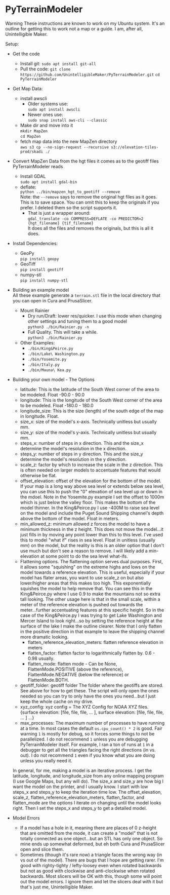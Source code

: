 # PyTerrainModeler

Warning
  These instructions are known to work on my Ubuntu system.  It's an outline for getting this to work
  not a map or a guide. I am, after all, Unintelligible Maker.

Setup:
* Get the code
  * Install git:
    `sudo apt install git-all`
  * Pull the code:
    `git clone https://github.com/UnintelligibleMaker/PyTerrainModeler.git`
    `cd PyTerrainModeler`
* Get Map Data:
  * install awscli
     - Older systems use:\
      `sudo apt install awscli`
    - Newer ones use:\
      `sudo snap install aws-cli --classic`
  - Make dir and move into it\
    `mkdir MapZen`\
    `cd MapZen`
  - fetch map data into the new MapZen directory\
    `aws s3 cp --no-sign-request --recursive s3://elevation-tiles-prod/skadi ./`
* Convert MapZen Data from the hgt files it comes as to the geotiff files PyTerrainModeler reads  
  * Install GDAL\
    `sudo apt install gdal-bin`
  - deflate:\
    `python ../bin/mapzen_hgt_to_geotiff --remove`\
      Note: the `--remove` says to remove the original hgt files as it goes.
      This is to save space.
      You can omit this to keep the originals if you prefer. 
      I deleted them so the script supports it.
    - That is just a wrapper around:\
      `gdal_translate -co COMPRESS=DEFLATE -co PREDICTOR=2 {hgt_filename} {tif_filename}`\
      It does all the files and removes the originals, but this is all it does.

* Install Dependencies:
  - GeoPy\
    `pip install geopy`
  - GeoTiff\
    `pip install geotiff`
  - numpy-stl\
    `pip install numpy-stl`

* Building an example model \
  All these example generate a `terrain.stl` file in the local directory that you can open in Cura and PrusaSlicer.
  - Mount Rainier
    - Dry run/Draft: lower res/quicker.  I use this mode when changing other settings and tuning them to a good model\
      `python3 ./bin/Rainier.py -n`
    - Full Quality.  This will take a while.  \
      `python3 ./bin/Rainier.py`
  - Other Examples:
    - `./bin/King&Peirce.py`
    - `./bin/Lake\ Washington.py`
    - `./bin/Yosemite.py`
    - `./bin/Italy.py`
    - `./bin/Mauna\ Kea.py`

* Building your own model - The Options
  - latitude: This is the latitude of the South West corner of the area to be modeled.  Float -90.0 - 90.0
  - longitude: This is the longitude of the South West corner of the area to be modeled.  Float -180.0 - 180.0
  - longitude_size: This is the size (length) of the south edge of the map in longitude. Float.
  - size_x: size of the model's x-axis.  Technically unitless but usually mm.
  - size_y: size of the model's y-axis.  Technically unitless but usually mm.
  - steps_x: number of steps in x direction.  This and the size_x determine the model's resolution in the x direction.
  - steps_y: number of steps in y direction.  This and the size_y determine the model's resolution in the y direction.
  - scale_z: factor by which to increase the scale in the z direction.  This is often needed on larger models to accentuate features that would otherwise be flat.
  - offset_elevation: offset of the elevation for the bottom of the model.  If your map is a long way above sea level or extends below sea level, you can use this to push the "0" elevation of sea level up or down in the mdoel.  Note in the Yosemite.py example I set the offset to 1000m which is just below the valley floor.  This makes the bottom of the model thinner.  In the King&Peirce.py I use -400M to raise sea level on the model and include the Puget Sound Shipping channel's depth above the bottom of the model.  Float in meters.
  - min_allowed_z: minimum allowed z forces the model to have a minimum thickness in the z height. This does not move the model...it just fills in by moving any point lower than this to this level.  I've used this to model "what if" rises in sea level.  Float in unitless (usually mm) on the model, but the reality is this is an older option that I don't use much but don't see a reason to remove.  I will likely add a min-elevation at some point to do the sea level what-ifs.
  - Flattening options.
    The flattening option serves dual purposes.
    First, it allows some "squishing" on the extreme highs and lows on the model towards a reference elevation.
    This is useful, especially if your model has flater areas, you want to use scale_z on but also lower/higher areas that this makes too high.
    This exponentially squishes the model to help remove that.
    You can see this in the King&Peirce.py where I use 0.9 to make the mountains not so extra tall looking.
    The other usage here is that in the small scale, within a meter of the reference elevation is pushed out towards the meter...further accentuating features at this specific height.
    So in the case of the King&Peirce.py I was trying to get Lake Washington and Mercer Island to look right...so by setting the reference height at the surface of the lake I make the outline clearer.
    Note that I only flatten in the positive direction in that example to leave the shipping channel more dramatic looking.
    - flatten_reference_elevation_meters: flatten reference elevation in meters
    - flatten_factor: flatten factor to logarithmically flatten by.  0.6 - 0.98 usually.
    - flatten_mode: flatten mode - Can be None, FlattenMode.POSITIVE (above the reference), FlattenMode.NEGATIVE (below the reference) or FlattenMode.BOTH.
  - geotiff_folder: geotiff folder The folder where the geotiffs are stored.  See above for how to get these.  The script will only open the ones needed so you can try to only have the ones you need...but I just keep the whole cache on my drive.
  - xyz_config: xyz config = The XYZ Config for NOAA XYZ files.
                {surface elevation: [file, file, file, ... ],
                 surface elevation: [file, file, file, ... ]
                 ...}
  - max_processes: The maximum number of processes to have running at a time.
    In most cases the default `os.cpu_count() * 2` is good.
    Fair warning `1` is mostly for debug, so it forces some things to not be parallelized.
    I do not recommend `1` unless you are debugging PyTerrainModeler itself.
    For example, I ran a ton of runs at `1` in a debugger to get all the triangles facing the right directions (in vs. out).
    I do not recommend `1` even if you know what you are doing unless you really need it.
    
  In general, for me, making a model is an iterative process.
    I get the latitude, longitude, and longitude_size from any online mapping program (I use Google Maps, but any will do).
    The size_x and size_y are how big I want the model on the printer, and I usually know.
    I start with low steps_x and steps_y to keep the iteration time low.
    The offset_elevation, scale_z, flatten_reference_elevation_meters, flatten_factor, and flatten_mode are the options I iterate on changing until the model looks right.
    Then I set the steps_x and steps_y to get a detailed model. 
    
  
* Model Errors
  - If a model has a hole in it, meaning there are places of 0 z-height that are omitted from the mode, it can create a "model" that is not totally connected as one object...but an STL has only one object.  So mine ends up somewhat deformed, but eh both Cura and PrusaSlicer open and slice them.
  - Sometimes (though it's rare now) a triangle faces the wrong way (in vs out of the model).  There are bugs that I hope are getting rarer.  I'm good with righty-tighty / lefty-loosey even when rotated backwards but not as good with clockwise and anti-clockwise when rotated backwards. Most slicers will be OK with this, though some will point out the model errors.  I ignore them and let the slicers deal with it but that's just me, Unintelligible Maker.
